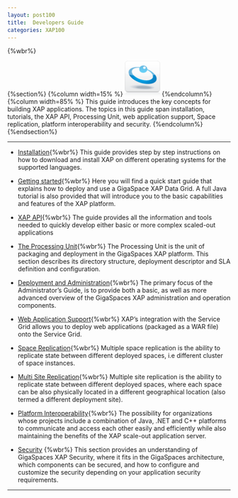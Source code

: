 ```yaml
---
layout: post100
title:  Developers Guide
categories: XAP100
---
```


{%wbr%}

{%section%}
{%column width=15% %}
<img src="/attachment_files/subject/data-access.png" width="80" height="80">
{%endcolumn%}
{%column width=85% %}
This guide introduces the key concepts for building XAP applications. The topics in this guide span installation, tutorials, the XAP API, Processing Unit, web application support, Space replication, platform interoperability and security.
{%endcolumn%}
{%endsection%}

<hr/>

- [Installation](./installation.html){%wbr%}
This guide provides step by step instructions on how to download and install XAP on different operating systems for the supported languages.

- [Getting started](./tutorials.html){%wbr%}
Here you will find a quick start guide that explains how to deploy and use a GigaSpace XAP Data Grid. A full Java tutorial is also provided that will introduce you to the basic capabilities and features of the XAP platform.

- [XAP API](./programmers-guide.html){%wbr%}
The guide provides all the information and tools needed to quickly develop either basic or more complex scaled-out applications

- [The Processing Unit](./the-processing-unit-overview.html){%wbr%}
The Processing Unit is the unit of packaging and deployment in the GigaSpaces XAP platform. This section describes its directory structure, deployment descriptor and SLA definition and configuration.

- [Deployment and Administration](./administrators-guide.html){%wbr%}
The primary focus of the Administrator’s Guide, is to provide both a basic, as well as more advanced overview of the GigaSpaces XAP administration and operation components.

- [Web Application Support](./web-application-overview.html){%wbr%}
XAP’s integration with the Service Grid allows you to deploy web applications (packaged as a WAR file) onto the Service Grid.

- [Space Replication](./multi-space-replication-overview.html){%wbr%}
Multiple space replication is the ability to replicate state between different deployed spaces, i.e different cluster of space instances.

- [Multi Site Replication](./multi-site-replication-overview.html){%wbr%}
Multiple site replication is the ability to replicate state between different deployed spaces, where each space can be also physically located in a different geographical location (also termed a different deployment site).

- [Platform Interoperability](./interoperability-overview.html){%wbr%}
The possibility for organizations whose projects include a combination of Java, .NET and C++ platforms to communicate and access each other easily and efficiently while also maintaining the benefits of the XAP scale-out application server.

- [Security](./security-overview.html) {%wbr%}
This section provides an understanding of GigaSpaces XAP Security, where it fits in the GigaSpaces architecture, which components can be secured, and how to configure and customize the security depending on your application security requirements.

<hr/>

